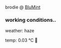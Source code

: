brodie @ [BluMint](https://www.linkedin.com/company/blumint-io/)

<!--weather_start-->
### working conditions..

weather: haze 

temp: 0.03 °C 🧥

<!--weather_end-->
